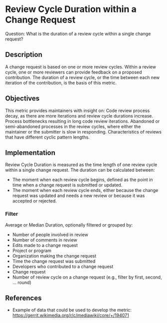 # Review Cycle Duration within a Change Request

Question: What is the duration of a review cycle within a single change request?

## Description

A change request is based on one or more review cycles. Within a review cycle, one or more reviewers can provide feedback on a proposed contribution. The duration of a review cycle, or the time between each new iteration of the contribution, is the basis of this metric.

## Objectives

This metric provides maintainers with insight on:
Code review process decay, as there are more iterations and review cycle durations increase.
Process bottlenecks resulting in long code review iterations.
Abandoned or semi-abandoned processes in the review cycles, where either the maintainer or the submitter is slow in responding.
Characteristics of reviews that have different cyclic pattern lengths.

## Implementation

Review Cycle Duration is measured as the time length of one review cycle within a single change request.
The duration can be calculated between:
- The moment when each review cycle begins, defined as the point in time when a change request is submitted or updated.
- The moment when each review cycle ends, either because the change request was updated and needs a new review or because it was accepted or rejected.

### Filter

Average or Median Duration, optionally filtered or grouped by:
- Number of people involved in review
- Number of comments in review
- Edits made to a change request
- Project or program
- Organization making the change request
- Time the change request was submitted
- Developers who contributed to a change request
- Change request
- Number of review cycle on a change request (e.g., filter by first, second, …  round)

## References

- Example of data that could be used to develop the metric: https://gerrit.wikimedia.org/r/c/mediawiki/core/+/194071

